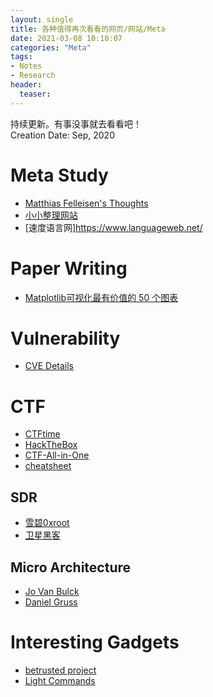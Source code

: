 ```yaml
---
layout: single
title: 各种值得再次看看的网页/网站/Meta
date: 2021-03-08 10:10:07
categories: "Meta"
tags:
- Notes
- Research
header:
  teaser: 
---
```


持续更新。有事没事就去看看吧！  
Creation Date: Sep, 2020

# Meta Study

- [Matthias Felleisen's Thoughts](https://felleisen.org/matthias/Thoughts/index.html)
- [小小整理网站](https://smallcollation.blogspot.com/#gsc.tab=0)
- [速度语言网]https://www.languageweb.net/

# Paper Writing

- [Matplotlib可视化最有价值的 50 个图表](http://liyangbit.com/pythonvisualization/matplotlib-top-50-visualizations/)

# Vulnerability

- [CVE Details](https://www.cvedetails.com/top-50-products.php)

# CTF

- [CTFtime](https://ctftime.org/)
- [HackTheBox](https://www.hackthebox.eu/)
- [CTF-All-in-One](https://firmianay.gitbook.io/ctf-all-in-one/)
- [cheatsheet](https://github.com/uppusaikiran/awesome-ctf-cheatsheet#awesome-ctf-cheatsheet-)

## SDR

- [雪碧0xroot](https://cn0xroot.com/)
- [卫星黑客](http://www.chnsatcom.com/)

## Micro Architecture

- [Jo Van Bulck](https://jovanbulck.github.io/)
- [Daniel Gruss](https://gruss.cc/)

# Interesting Gadgets

- [betrusted project](https://betrusted.io/)
- [Light Commands](https://lightcommands.com/)
